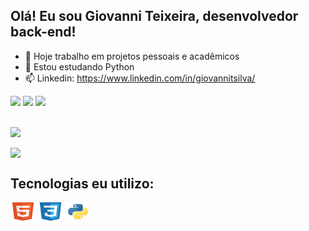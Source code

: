 ## Olá! Eu sou Giovanni Teixeira, desenvolvedor back-end!

- 🔭 Hoje trabalho em projetos pessoais e acadêmicos
- 🌱 Estou estudando Python
- 📫 Linkedin: https://www.linkedin.com/in/giovannitsilva/

<div>
  <a href="https://www.instagram.com/gi_txs/" target="_blank"><img src="https://img.shields.io/badge/-Instagram-%23E4405F?style=for-the-badge&logo=instagram&logoColor=white" target="_blank"></a>
  <a href="https://www.linkedin.com/in/giovanni-teixeira-1859811b0/" target="_blank"><img src="https://img.shields.io/badge/-LinkedIn-%230077B5?style=for-the-badge&logo=linkedin&logoColor=white" target="_blank"></a>
  <a href="https://steamcommunity.com/profiles/76561199008988971/" target="_blank"><img src="https://img.shields.io/badge/Steam-000000?style=for-the-badge&logo=steam&logoColor=white" target="_blank"></a>
</div>

##

<div>
  <a href="https://github.com/giovanni789silva/github-readme-stats)>"/>
  <img align="center" height="180em" src="https://github-readme-stats.vercel.app/api?username=giovanni789silva&show_icons=true&theme=github_dark"/>

  <a href="https://github.com/giovanni789silva/convoychat"><a/>
  <img align="center" height="190em" align="center" src="https://github-readme-stats.vercel.app/api/top-langs?username=giovanni789silva&layout=compact&theme=github_dark&langs_count=8&card_width=320" />
</div>

##  Tecnologias eu utilizo:

<div style="display: inline_block">
  <img align="center" alt="giovanni-HTML" height="30" width="40" src="https://raw.githubusercontent.com/devicons/devicon/master/icons/html5/html5-original.svg">
  <img align="center" alt="giovanni-CSS" height="30" width="40" src="https://raw.githubusercontent.com/devicons/devicon/master/icons/css3/css3-original.svg">
  <img align="center" alt="giovanni-Python" height="30" width="40" src="https://raw.githubusercontent.com/devicons/devicon/master/icons/python/python-original.svg">
</div>
